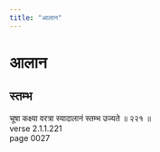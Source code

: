 ```yaml
---
title: "आलान"
---
```


# आलान
## स्तम्भ
चूषा कक्ष्या वरत्रा स्यादालानं स्तम्भ उज्यते ॥ २२१ ॥<br />verse 2.1.1.221<br />page 0027

